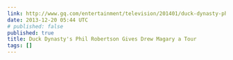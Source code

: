 ```yaml
---
link: http://www.gq.com/entertainment/television/201401/duck-dynasty-phil-robertson
date: 2013-12-20 05:44 UTC
# published: false
published: true
title: Duck Dynasty's Phil Robertson Gives Drew Magary a Tour
tags: []
---
```



